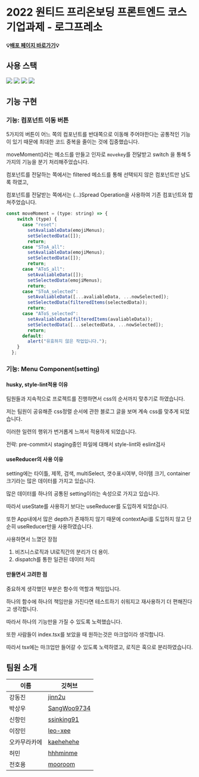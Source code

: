 # 2022 원티드 프리온보딩 프론트엔드 코스 기업과제 - 로그프레소

#### 💡[배포 페이지 바로가기](https://wanted-codestates-project-2-3.vercel.app/)💡

## 사용 스택

<p>
  <img src="https://img.shields.io/badge/Typescript-3178C6?style=for-the-badge&logo=TypeScript&logoColor=white" />
  <img src="https://img.shields.io/badge/react-%2320232a.svg?style=for-the-badge&logo=react&logoColor=%2361DAFB" />
  <img src="https://img.shields.io/badge/styled--components-DB7093?style=for-the-badge&logo=styled-components&logoColor=white" />
  <img src="https://img.shields.io/badge/react--icons-brightgreen?style=for-the-badge" />
</p>

## 기능 구현


### 기능: 컴포넌트 이동 버튼

5가지의 버튼이 어느 쪽의 컴포넌트를 반대쪽으로 이동해 주어야한다는 공통적인 기능이 있기 때문에 최대한 코드 중복을 줄이는 것에 집중했습니다.

moveMoment()라는 메소드를 만들고 인자로 `movekey`를 전달받고 switch 을 통해 5가지의 기능을 분기 처리해주었습니다.

컴포넌트를 전달하는 쪽에서는 filtered 메소드를 통해 선택되지 않은 컴포넌트만 남도록 하였고,

컴포넌트를 전달받는 쪽에서는 (...)Spread Operation을 사용하여 기존 컴포넌트와 합쳐주었습니다.

```js
const moveMoment = (type: string) => {
    switch (type) {
      case "reset":
        setAvaliableData(emojiMenus);
        setSelectedData([]);
        return;
      case "SToA_all":
        setAvaliableData(emojiMenus);
        setSelectedData([]);
        return;
      case "AToS_all":
        setAvaliableData([]);
        setSelectedData(emojiMenus);
        return;
      case "SToA_selected":
        setAvaliableData([...avaliableData, ...nowSelected]);
        setSelectedData(filteredItems(selectedData));
        return;
      case "AToS_selected":
        setAvaliableData(filteredItems(avaliableData));
        setSelectedData([...selectedData, ...nowSelected]);
        return;
      default:
        alert("유효하지 않은 작업입니다.");
    }
  };
```

### 기능: Menu Component(setting)
#### husky, style-lint적용 이유

팀원들과 지속적으로 프로젝트를 진행하면서 css의 순서까지 맞추기로 하였습니다.

저는 팀원이 공유해준 css정렬 순서에 관한 블로그 글을 보며 계속 css를 맞추게 되었습니다.

이러한 일련의 행위가 번거롭게 느껴서 적용하게 되었습니다.

전략: pre-commit시 staging중인 파일에 대해서 style-lint와 eslint검사

#### useReducer의 사용 이유

setting에는 타이틀, 제목, 검색, multiSelect, 갯수표시여부, 아이템 크기, container크기라는 많은 데이터를 가지고 있습니다.

많은 데이터를 하나의 공통된 setting이라는 속성으로 가지고 있습니다. 

따라서 useState를 사용하기 보다는 useReducer를 도입하게 되었습니다. 

또한 App내에서 많은 depth가 존재하지 않기 때문에 contextApi를 도입하지 않고 단순히 useReducer만을 사용하였습니다.

사용하면서 느꼈던 장점

1. 비즈니스로직과 UI로직간의 분리가 더 용이.
2. dispatch를 통한 일관된 데이터 처리

#### 만들면서 고려한 점

중요하게 생각했던 부분은 함수의 역할과 책임입니다.

하나의 함수에 하나의 책임만을 가진다면 테스트하기 쉬워지고 재사용하기 더 편해진다고 생각합니다.

따라서 하나의 기능만을 가질 수 있도록 노력했습니다.

또한 사람들이 index.tsx를 보았을 때 원하는것은 마크업이라 생각합니다.

따라서 tsx에는 마크업만 들어갈 수 있도록 노력하였고, 로직은 훅으로 분리하였습니다.


## 팀원 소개

| 이름         | 깃허브                                        |
| ------------ | --------------------------------------------- |
| 강동진       | [jinn2u](https://github.com/jinn2u)           |
| 박상우       | [SangWoo9734](https://github.com/SangWoo9734) |
| 신항민       | [ssinking91](https://github.com/ssinking91)   |
| 이장민       | [leo-xee](https://github.com/leo-xee)         |
| 오카무라카에 | [kaehehehe](https://github.com/kaehehehe)     |
| 허민         | [hhhminme](https://github.com/hhhminme)       |
| 전호용       | [mooroom](https://github.com/mooroom)         |
